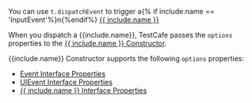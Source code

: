 You can use `t.dispatchEvent` to trigger a{% if include.name == 'InputEvent'%}n{%endif%} [{{ include.name }}](https://developer.mozilla.org/en-US/docs/Web/API/{{include.name}})

When you dispatch a {{include.name}}, TestCafe passes the `options` properties to the [{{ include.name }} Constructor](https://developer.mozilla.org/en-US/docs/Web/API/{{include.name}}/{{include.name}}).

{{include.name}} Constructor supports the following `options` properties:

* [Event Interface Properties](https://developer.mozilla.org/en-US/docs/Web/API/Event#properties)
* [UIEvent Interface Properties](https://developer.mozilla.org/en-US/docs/Web/API/UIEvent#properties)
* [{{ include.name }} Interface Properties](https://developer.mozilla.org/en-US/docs/Web/API/{{include.name}}#properties)
